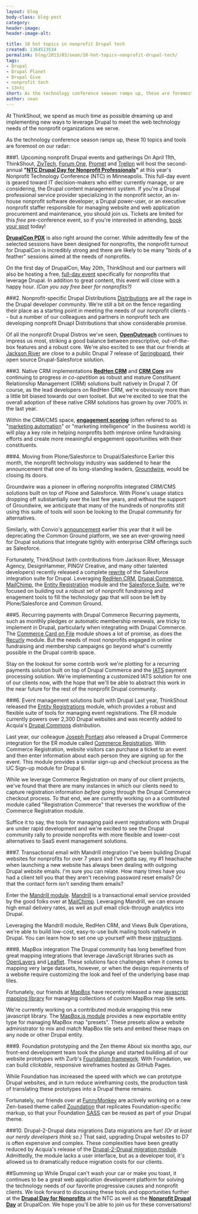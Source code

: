 ```yaml
---
layout: blog
body-class: blog-post
category:
header-image:
header-image-alt:

title: 10 hot topics in nonprofit Drupal tech
created: 1364513534
permalink: blog/2013/03/sean/10-hot-topics-nonprofit-drupal-tech/
tags:
- Drupal
- Drupal Planet
- Drupal Give
- nonprofit tech
- 13ntc
short: As the technology conference season ramps up, these are foremost on our radar.
author: sean
---
```

At ThinkShout, we spend as much time as possible dreaming up and implementing new ways to leverage Drupal to meet the web technology needs of the nonprofit organizations we serve.

As the technology conference season ramps up, these 10 topics and tools are foremost on our radar:

###1. Upcoming nonprofit Drupal events and gatherings
On April 11th, ThinkShout, [ZivTech](http://zivtech.com), [Forum One](http://forumone.com/), [Promet](http://promet.com) and [Trellon](http://www.trellon.com/) will host the second-annual **"[NTC Drupal Day for Nonprofit Professionals](http://www.nten.org/ntc/precon/drupal)"** at this year's Nonprofit Technology Conference (NTC) in Minneapolis. This full-day event is geared toward IT decision-makers who either currently manage, or are considering, the Drupal content management system. If you're a Drupal professional service provider specializing in the nonprofit sector, an in-house nonprofit software developer, a Drupal power-user, or an executive nonprofit staffer responsible for managing website and web application procurement and maintenance, you should join us. Tickets are limited for this *free* pre-conference event, so if you're interested in attending, [book your spot](http://nten.org/ntc) today!

**[DrupalCon PDX](http://portland2013.drupal.org/node)** is also right around the corner. While admittedly few of the selected sessions have been designed for nonprofits, the nonprofit turnout for DrupalCon is incredibly strong and there are likely to be many "birds of a feather" sessions aimed at the needs of nonprofits.

On the first day of DrupalCon, May 20th, ThinkShout and our partners will also be hosting a free, [full-day event](http://pdxdrupalnpo-es2005.eventbrite.com/?rank=1)  specifically for nonprofits that leverage Drupal. In addition to great content, this event will close with a happy hour. _(Can you say free beer for nonprofits?)_

###2. Nonprofit-specific Drupal Distributions
[Distributions](http://www.slideshare.net/loubabe/drupal-distributions-an-open-source-product-model) are all the rage in the Drupal developer community. We're still a bit on the fence regarding their place as a starting point in meeting the needs of our nonprofit clients -- but a number of our colleagues and partners in nonprofit tech are developing nonprofit Druapl Distributions that show considerable promise.

Of all the nonprofit Drupal Distros we've seen, **[OpenOutreach](http://openoutreach.org/)** continues to impress us most, striking a good balance between prescriptive, out-of-the-box features and a robust core. We're also excited to see that our friends at [Jackson River](http://jacksonriver.com) are close to a public Drupal 7 release of [Springboard](http://www.jacksonriver.com/blog/springboard-drupal-distro), their open source Drupal-Salesforce solution.

###3. Native CRM implementations
**[RedHen CRM](http://drupal.org/project/redhen)** and **[CRM Core](http://drupal.org/project/crm_core)** are continuing to progress *in co-opetition* as robust and mature Constituent Relationship Management (CRM) solutions built natively in Drupal 7. Of course, as the lead developers on RedHen CRM, we're obviously more than a little bit biased towards our own toolset. But we're excited to see that the overall adoption of these native CRM solutions has grown by over 700% in the last year.

Within the CRM/CMS space, **[engagement scoring](http://thinkshout.com/blog/2012/07/sean/engagement-scoring)** (often refered to as "[marketing automation](http://en.wikipedia.org/wiki/Marketing_automation)" or "marketing intelligence" in the business world) is will play a key role in helping nonprofits both improve online fundraising efforts and create more meaningful engagement opportunities with their constituents.

###4. Moving from Plone/Salesforce to Drupal/Salesforce
Earlier this month, the nonprofit technology industry was saddened to hear the announcement that one of its long-standing leaders, [Groundwire](http://groundwireconsulting.com/), would be closing its doors.

Groundwire was a pioneer in offering nonprofits integrated CRM/CMS solutions built on top of Plone and Salesforce. With Plone's usage statics dropping off substantially over the last few years, and without the support of Groundwire, we anticipate that many of the hundreds of nonprofits still using this suite of tools will soon be looking to the Drupal community for alternatives.

Similarly, with Convio's [announcement](http://www.convio.com/our-products/common-ground.html) earlier this year that it will be deprecating the Common Ground platform, we see an ever-growing need for Drupal solutions that integrate tightly with enterprise CRM offerings such as Salesforce.

Fortunately, ThinkShout (with contributions from Jackson River, Message Agency, DesignHammer, PINGV Creative, and many other talented developers) recently released a complete [rewrite](http://thinkshout.com/blog/2012/11/lev/salesforce-rest-oauth) of the Salesforce integration suite for Drupal. Leveraging [RedHen CRM](http://drupal.org/project/redhen), [Drupal Commerce](http://drupal.org/project/commerce), [MailChimp](http://drupal.org/project/mailchimp), the [Entity Registration](http://drupal.org/project/registration) module and the [Salesforce Suite](http://drupal.org/project/salesforce), we're focused on building out a robust set of nonprofit fundraising and enagement tools to fill the technology gap that will soon be left by Plone/Salesforce and Common Ground.

###5. Recurring payments with Drupal Commerce
Recurring payments, such as monthly pledges or automatic membership renewals, are tricky to implement in Drupal, particularly when integrating with Drupal Commerce. The [Commerce Card on File](http://drupal.org/project/commerce_cardonfile) module shows a lot of promise, as does the [Recurly](http://drupal.org/project/recurly) module. But the needs of most nonprofits engaged in online fundraising and membership campaigns go beyond what's currently possible in the Drupal contrib space.

Stay on the lookout for some contrib work we're plotting for a recurring payments solution built on top of Drupal Commerce and the [IATS](http://home.iatspayments.com/) payment processing solution. We're implementing a customized IATS solution for one of our clients now, with the hope that we'll be able to abstract this work in the near future for the rest of the nonprofit Drupal community.

###6. Event management solutions built with Drupal
Last year, ThinkShout released the [Entity Registrations](http://drupal.org/project/registration) module, which provides a robust and flexible suite of tools for managing event registrations. The ER module currently powers over 2,300 Drupal websites and was recently added to Acquia's [Drupal Commons](http://commons.acquia.com/) distribution.

Last year, our colleague [Joseph Pontani](http://drupal.org/user/1014606) also released a Drupal Commerce integration for the ER module called [Commerce Registration](http://drupal.org/project/commerce_registration). With Commerce Registration, website visitors can purchase a ticket to an event and then enter information about each person they are signing up for the event. This module provides a similar sign-up and checkout process as the UC Sign-up module for Drupal 6.

While we leverage Commerce Registration on many of our client projects, we've found that there are many instances in which our clients need to capture registration information _before_ going through the Drupal Commerce checkout process. To that end, we are currently working on a a contributed module called "Registration Commerce" that reverses the workflow of the Commerce Registration module.

Suffice it to say, the tools for managing paid event registrations with Drupal are under rapid development and we're excited to see the Drupal community rally to provide nonprofits with more flexible and lower-cost alternatives to SaaS event management solutions.

###7. Transactional email with Mandrill integration
I've been building Drupal websites for nonprofits for over 7 years and I've gotta say, my #1 heachache when launching a new website has always been dealing with outgoing Drupal website emails. I'm sure you can relate. How many times have you had a client tell you that they aren't receiving password reset emails? Or that the contact form isn't sending them emails?

Enter the [Mandrill module](http://drupal.org/project/mandrill). [Mandrill](http://www.mandrill.com/) is a transactional email service provided by the good folks over at [MailChimp](http://mailchimp.com/). Leveraging Mandrill, we can ensure high email delivery rates, as well as pull email click-through analytics into Drupal.

Leveraging the Mandrill module, RedHen CRM, and Views Bulk Operations, we're able to build low-cost, easy-to-use bulk mailing tools natively in Drupal. You can learn how to set one up yourself with these [instructions](http://thinkshout.com/blog/2012/07/tauno/redhen-and-mandrill-10-minute-setup-bulk-mail-tool).

###8. MapBox integration
The Drupal community has long benefited from great mapping integrations that leverage JavaScript libraries such as [OpenLayers](http://drupal.org/project/openlayers) and [Leaflet](http://drupal.org/project/leaflet). These solutions face challenges when it comes to mapping very large datasets, however, or when the design requirements of a website require customizing the look and feel of the underlying base map tiles.

Fortunately, our friends at [MapBox](http://mapbox.com) have recently released a new [javascript mapping library](http://mapbox.com/mapbox.js) for managing collections of custom MapBox map tile sets.

We're currently working on a contributed module wrapping this new javascript library. The [MapBox.js module](http://drupal.org/project/mapboxjs) provides a new exportable entity type for managing MapBox map "presets". These presets allow a website administrator to mix and match MapBox tile sets and embed these maps on any node or other Drupal entity.

###9. Foundation prototyping and the Zen theme
About six months ago, our front-end development team took the plunge and started building all of our website prototypes with Zurb's [Foundation framework](http://foundation.zurb.com/). With Foundation, we can build _clickable_, responsive wireframes hosted as GitHub Pages.

While Foundation has increased the speed with which we can prototype Drupal websites, and in turn reduce wireframing costs, the production task of translating these prototypes into a Drupal theme remains.

Fortunately, our friends over at [FunnyMonkey](http://funnymonkey.com/) are actively working on a new Zen-based theme called [Zoundation](http://drupal.org/project/zoundation) that replicates Foundation-specific markup, so that your Foundation [SASS](http://foundation.zurb.com/docs/sass.html) can be reused as part of your Drupal theme.

###10. Drupal-2-Drupal data migrations
Data migrations are fun! _(Or at least our nerdy developers think so.)_ That said, upgrading Drupal websites to D7 is often expensive and complex. These complexities have been greatly reduced by Acquia's release of the [Drupal-2-Drupal migration module](http://drupal.org/project/migrate_d2d). Admittedly, the module lacks a user interface, but as a developer tool, it's allowed us to dramatically reduce migration costs for our clients.

##Summing up
While Drupal can't wash your car or make you toast, it continues to be a great web application development platform for solving the technology needs of our favorite progressive causes and nonprofit clients. We look forward to discussing these tools and opportunities further at the **[Drupal Day for Nonprofits](http://www.nten.org/ntc/precon/drupal)** at the NTC as well as the **[Nonprofit Drupal Day](http://pdxdrupalnpo-es2005.eventbrite.com/?rank=1)** at DrupalCon. We hope you'll be able to join us for these conversations!
